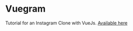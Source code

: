 # Vuegram

Tutorial for an Instagram Clone with VueJs. [Available here](https://medium.com/fullstackio/tutorial-build-an-instagram-clone-with-vue-js-and-cssgram-24a9f3de0408) 
